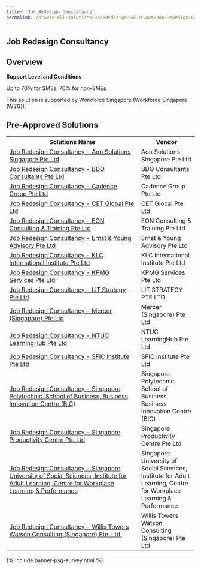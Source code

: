 ```yaml
---
title: 'Job Redesign Consultancy'
permalink: /browse-all-solutions-Job-Redesign-Solutions/Job-Redesign-Consultancy
---
```


## Job Redesign Consultancy
## Overview

**Support Level and Conditions**

Up to 70% for SMEs, 70% for non-SMEs

This solution is supported by Workforce Singapore (Workforce Singapore (WSG)).

## Pre-Approved Solutions

<table>
<tr>
<th style='width: auto;'><b>Solutions Name</b></th>
<th style='width: 30%;'><b>Vendor</b></th>
</tr>
<tr>
<td><a href='/productivity-solutions-grant/solutionrepo/solution139' target='_blank'>Job Redesign Consultancy - Aon Solutions Singapore Pte Ltd</a><br></td>
<td>Aon Solutions Singapore Pte Ltd</td>
</tr>
<tr>
<td><a href='/productivity-solutions-grant/solutionrepo/solution186' target='_blank'>Job Redesign Consultancy - BDO Consultants Pte Ltd</a><br></td>
<td>BDO Consultants Pte Ltd</td>
</tr>
<tr>
<td><a href='/productivity-solutions-grant/solutionrepo/solution242' target='_blank'>Job Redesign Consultancy - Cadence Group Pte Ltd</a><br></td>
<td>Cadence Group Pte Ltd</td>
</tr>
<tr>
<td><a href='/productivity-solutions-grant/solutionrepo/solution262' target='_blank'>Job Redesign Consultancy - CET Global Pte Ltd </a><br></td>
<td>CET Global Pte Ltd </td>
</tr>
<tr>
<td><a href='/productivity-solutions-grant/solutionrepo/solution431' target='_blank'>Job Redesign Consultancy - EON Consulting & Training Pte Ltd</a><br></td>
<td>EON Consulting & Training Pte Ltd</td>
</tr>
<tr>
<td><a href='/productivity-solutions-grant/solutionrepo/solution439' target='_blank'>Job Redesign Consultancy - Ernst & Young Advisory Pte Ltd</a><br></td>
<td>Ernst & Young Advisory Pte Ltd </td>
</tr>
<tr>
<td><a href='/productivity-solutions-grant/solutionrepo/solution636' target='_blank'>Job Redesign Consultancy - KLC International Institute Pte Ltd</a><br></td>
<td>KLC International Institute Pte Ltd</td>
</tr>
<tr>
<td><a href='/productivity-solutions-grant/solutionrepo/solution642' target='_blank'>Job Redesign Consultancy - KPMG Services Pte Ltd.</a><br></td>
<td>KPMG Services Pte Ltd</td>
</tr>
<tr>
<td><a href='/productivity-solutions-grant/solutionrepo/solution649' target='_blank'>Job Redesign Consultancy - LiT Strategy Pte Ltd</a><br></td>
<td>LIT STRATEGY PTE LTD</td>
</tr>
<tr>
<td><a href='/productivity-solutions-grant/solutionrepo/solution691' target='_blank'>Job Redesign Consultancy - Mercer (Singapore) Pte Ltd</a><br></td>
<td>Mercer (Singapore) Pte Ltd</td>
</tr>
<tr>
<td><a href='/productivity-solutions-grant/solutionrepo/solution779' target='_blank'>Job Redesign Consultancy - NTUC LearningHub Pte Ltd</a><br></td>
<td>NTUC LearningHub Pte Ltd</td>
</tr>
<tr>
<td><a href='/productivity-solutions-grant/solutionrepo/solution956' target='_blank'>Job Redesign Consultancy - SFIC Institute Pte Ltd</a><br></td>
<td>SFIC Institute Pte Ltd</td>
</tr>
<tr>
<td><a href='/productivity-solutions-grant/solutionrepo/solution966' target='_blank'>Job Redesign Consultancy - Singapore Polytechnic, School of Business, Business Innovation Centre (BIC)</a><br></td>
<td>Singapore Polytechnic, School of Business, Business Innovation Centre (BIC)</td>
</tr>
<tr>
<td><a href='/productivity-solutions-grant/solutionrepo/solution967' target='_blank'>Job Redesign Consultancy - Singapore Productivity Centre Pte Ltd</a><br></td>
<td>Singapore Productivity Centre Pte Ltd</td>
</tr>
<tr>
<td><a href='/productivity-solutions-grant/solutionrepo/solution978' target='_blank'>Job Redesign Consultancy - Singapore University of Social Sciences, Institute for Adult Learning, Centre for Workplace Learning & Performance</a><br></td>
<td>Singapore University of Social Sciences, Institute for Adult Learning, Centre for Workplace Learning & Performance</td>
</tr>
<tr>
<td><a href='/productivity-solutions-grant/solutionrepo/solution1175' target='_blank'>Job Redesign Consultancy - Willis Towers Watson Consulting (Singapore) Pte. Ltd. </a><br></td>
<td>Willis Towers Watson Consulting (Singapore) Pte Ltd</td>
</tr>
</table>

{% include banner-psg-survey.html %}
